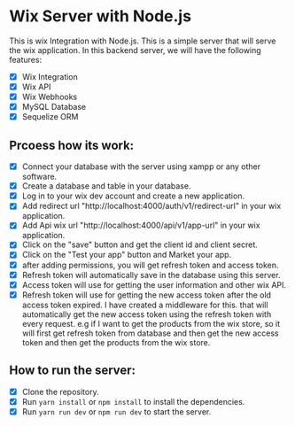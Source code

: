 # Wix Server with Node.js

This is wix Integration with Node.js. This is a simple server that will serve the wix application. In this backend server, we will have the following features:

- [x] Wix Integration
- [x] Wix API
- [x] Wix Webhooks
- [x] MySQL Database
- [x] Sequelize ORM

## Prcoess how its work:

- [x] Connect your database with the server using xampp or any other software.
- [x] Create a database and table in your database.
- [x] Log in to your wix dev account and create a new application.
- [x] Add redirect url "http://localhost:4000/auth/v1/redirect-url" in your wix application.
- [x] Add Api wix url "http://localhost:4000/api/v1/app-url" in your wix application.
- [x] Click on the "save" button and get the client id and client secret.
- [x] Click on the "Test your app" button and Market your app.
- [x] after adding permissions, you will get refresh token and access token.
- [x] Refresh token will automatically save in the database using this server.
- [x] Access token will use for getting the user information and other wix API.
- [x] Refresh token will use for getting the new access token after the old access token expired. I have created a middleware for this. that will automatically get the new access token using the refresh token with every request. e.g if I want to get the products from the wix store, so it will first get refresh token from database and then get the new access token and then get the products from the wix store.

## How to run the server:

- [x] Clone the repository.
- [x] Run `yarn install` or `npm install` to install the dependencies.
- [x] Run `yarn run dev` or `npm run dev` to start the server.
